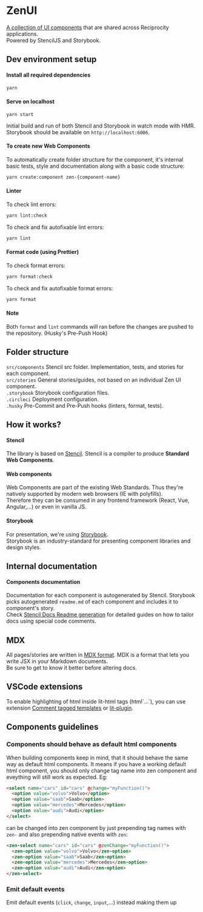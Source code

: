 # ZenUI
[A collection of UI components](https://zen-ui.zengrc.com/) that are shared across Reciprocity applications.\
Powered by StencilJS and Storybook.

## Dev environment setup
#### Install all required dependencies
```bash
yarn
```

#### Serve on localhost
```
yarn start
```
Initial build and run of both Stencil and Storybook in watch mode with HMR.
Storybook should be available on `http://localhost:6006`.

#### To create new Web Components
To automatically create folder structure for the component, it's internal basic tests, style and documentation along with a basic code structure:
```bash
yarn create:component zen-{component-name}
```

#### Linter
To check lint errors:
```bash
yarn lint:check
```
To check and fix autofixable lint errors:
```bash
yarn lint
```

#### Format code (using Prettier)
To check format errors:
```bash
yarn format:check
```
To check and fix autofixable format errors:
```bash
yarn format
```

#### Note
Both `format` and `lint` commands will ran before the changes are pushed to the repository. (Husky's Pre-Push Hook)

## Folder structure
`src/components` Stencil src folder. Implementation, tests, and stories for each component.\
`src/stories` General stories/guides, not based on an individual Zen UI component.\
`.storybook` Storybook configuration files.\
`.circleci` Deployment configuration.\
`.husky` Pre-Commit and Pre-Push hooks (linters, format, tests).

## How it works?

#### Stencil
The library is based on [Stencil](https://stenciljs.com/docs/introduction). Stencil is a compiler to produce **Standard Web Components**.

#### Web components
Web Components are part of the existing Web Standards. Thus they're natively supported by modern web browsers (IE with polyfills).\
Therefore they can be consumed in any frontend framework (React, Vue, Angular,...) or even in vanilla JS.

#### Storybook
For presentation, we're using [Storybook](https://storybook.js.org/).\
Storybook is an industry-standard for presenting component libraries and design styles.

## Internal documentation

#### Components documentation
Documentation for each component is autogenerated by Stencil. Storybook picks autogenerated `readme.md` of each component and includes it to component's story.\
Check [Stencil Docs Readme generation](https://stenciljs.com/docs/docs-readme) for detailed guides on how to tailor docs using special code comments.

## MDX
All pages/stories are written in [MDX format](https://mdxjs.com/getting-started/). MDX is a format that lets you write JSX in your Markdown documents.\
Be sure to get to know it better before altering docs.

## VSCode extensions
To enable highlighting of html inside lit-html tags (html\`...\`), you can use extension [Comment tagged templates](https://marketplace.visualstudio.com/items?itemName=bierner.comment-tagged-templates) or [lit-plugin](https://marketplace.visualstudio.com/items?itemName=runem.lit-plugin).


## Components guidelines
### Components should behave as default html components
When building components keep in mind, that it should behave the same way as default html components.
It means if you have a working default html component, you should only change tag name into zen component and eveything will still work as expected. Eg:

```html
<select name="cars" id="cars" @change="myFunction()">
  <option value="volvo">Volvo</option>
  <option value="saab">Saab</option>
  <option value="mercedes">Mercedes</option>
  <option value="audi">Audi</option>
</select>
```

can be changed into zen component by just prepending tag names with `zen-` and
also prepending native events with `zen`:

```html
<zen-select name="cars" id="cars" @zenChange="myFunction()">
  <zen-option value="volvo">Volvo</zen-option>
  <zen-option value="saab">Saab</zen-option>
  <zen-option value="mercedes">Mercedes</zen-option>
  <zen-option value="audi">Audi</zen-option>
</zen-select>
```

### Emit default events
Emit default events (`click`, `change`, `input`,...) instead making them up
